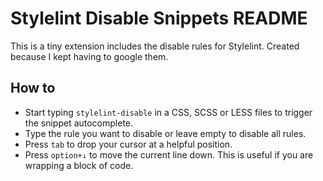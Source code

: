 # Stylelint Disable Snippets README

This is a tiny extension includes the disable rules for Stylelint. Created because I kept having to google them.

## How to

* Start typing `stylelint-disable` in a CSS, SCSS or LESS files to trigger the snippet autocomplete.
* Type the rule you want to disable or leave empty to disable all rules.
* Press `tab` to drop your cursor at a helpful position.
* Press `option+↓` to move the current line down. This is useful if you are wrapping a block of
  code.
